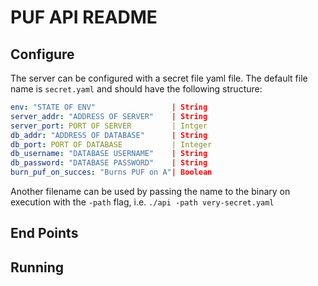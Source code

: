 # PUF API README

## 

## Configure
The server can be configured with a secret file yaml file. The default file name is `secret.yaml` and should have the following structure:
```yaml
env: "STATE OF ENV"                 | String
server_addr: "ADDRESS OF SERVER"    | String
server_port: PORT OF SERVER         | Intger
db_addr: "ADDRESS OF DATABASE"      | String
db_port: PORT OF DATABASE           | Integer
db_username: "DATABASE USERNAME"    | String
db_password: "DATABASE PASSWORD"    | String
burn_puf_on_succes: "Burns PUF on A"| Boolean
```
Another filename can be used by passing the name to the binary on execution with the `-path` flag, i.e. `./api -path very-secret.yaml`

## End Points

## Running



